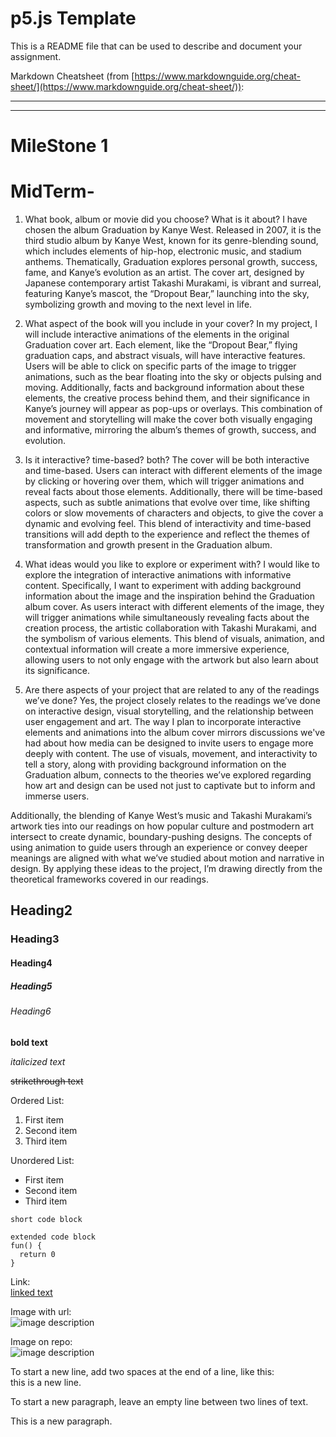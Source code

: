 # p5.js Template

This is a README file that can be used to describe and document your assignment.

Markdown Cheatsheet (from [https://www.markdownguide.org/cheat-sheet/](https://www.markdownguide.org/cheat-sheet/)):

---
---

# MileStone 1
# MidTerm-

1. What book, album or movie did you choose? What is it about?
   I have chosen the album Graduation by Kanye West. Released in 2007, it is the third studio album by Kanye West, known for its genre-blending sound, which includes elements of hip-hop, electronic music, and stadium anthems. Thematically, Graduation explores personal growth, success, fame, and Kanye’s evolution as an artist. The cover art, designed by Japanese contemporary artist Takashi Murakami, is vibrant and surreal, featuring Kanye’s mascot, the “Dropout Bear,” launching into the sky, symbolizing growth and moving to the next level in life.

2. What aspect of the book will you include in your cover?
   In my project, I will include interactive animations of the elements in the original Graduation cover art. Each element, like the “Dropout Bear,” flying graduation caps, and abstract visuals, will have interactive features. Users will be able to click on specific parts of the image to trigger animations, such as the bear floating into the sky or objects pulsing and moving. Additionally, facts and background information about these elements, the creative process behind them, and their significance in Kanye’s journey will appear as pop-ups or overlays. This combination of movement and storytelling will make the cover both visually engaging and informative, mirroring the album’s themes of growth, success, and evolution.

3. Is it interactive? time-based? both?
   The cover will be both interactive and time-based. Users can interact with different elements of the image by clicking or hovering over them, which will trigger animations and reveal facts about those elements. Additionally, there will be time-based aspects, such as subtle animations that evolve over time, like shifting colors or slow movements of characters and objects, to give the cover a dynamic and evolving feel. This blend of interactivity and time-based transitions will add depth to the experience and reflect the themes of transformation and growth present in the Graduation album.

4. What ideas would you like to explore or experiment with?
   I would like to explore the integration of interactive animations with informative content. Specifically, I want to experiment with adding background information about the image and the inspiration behind the Graduation album cover. As users interact with different elements of the image, they will trigger animations while simultaneously revealing facts about the creation process, the artistic collaboration with Takashi Murakami, and the symbolism of various elements. This blend of visuals, animation, and contextual information will create a more immersive experience, allowing users to not only engage with the artwork but also learn about its significance.

5. Are there aspects of your project that are related to any of the readings we’ve done?
   Yes, the project closely relates to the readings we’ve done on interactive design, visual storytelling, and the relationship between user engagement and art. The way I plan to incorporate interactive elements and animations into the album cover mirrors discussions we've had about how media can be designed to invite users to engage more deeply with content. The use of visuals, movement, and interactivity to tell a story, along with providing background information on the Graduation album, connects to the theories we’ve explored regarding how art and design can be used not just to captivate but to inform and immerse users.

Additionally, the blending of Kanye West’s music and Takashi Murakami’s artwork ties into our readings on how popular culture and postmodern art intersect to create dynamic, boundary-pushing designs. The concepts of using animation to guide users through an experience or convey deeper meanings are aligned with what we’ve studied about motion and narrative in design. By applying these ideas to the project, I’m drawing directly from the theoretical frameworks covered in our readings.
## Heading2
### Heading3
#### Heading4
##### Heading5
###### Heading6

**bold text**

*italicized text*

~~strikethrough text~~

Ordered List:
1. First item
2. Second item
3. Third item

Unordered List:
- First item
- Second item
- Third item

`short code block`

```
extended code block
fun() {
  return 0
}
```

Link:  
[linked text](https://www.example.com)


Image with url:  
![image description](https://dm-gy-6063-2024f-b.github.io/assets/homework/02/clark-espaco-modulado-00.jpg)


Image on repo:  
![image description](./file-name.jpg)


To start a new line, add two spaces at the end of a line, like this:  
this is a new line.


To start a new paragraph, leave an empty line between two lines of text.

This is a new paragraph.
